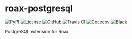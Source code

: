 # roax-postgresql

[![PyPI](https://badge.fury.io/py/roax-postgresql.svg)](https://badge.fury.io/py/roax-postgresql)
[![License](https://img.shields.io/github/license/roax/roax-postgresql.svg)](https://github.com/roax/roax-postgresql/blob/master/LICENSE)
[![GitHub](https://img.shields.io/badge/github-master-blue.svg)](https://github.com/roax/roax-postgresql/)
[![Travis CI](https://travis-ci.org/roax/roax-postgresql.svg?branch=master)](https://travis-ci.org/roax/roax-postgresql)
[![Codecov](https://codecov.io/gh/roax/roax-postgresql/branch/master/graph/badge.svg)](https://codecov.io/gh/roax/roax-postgresql)
[![Black](https://img.shields.io/badge/code%20style-black-black.svg)](https://github.com/psf/black)

PostgreSQL extension for Roax. 
